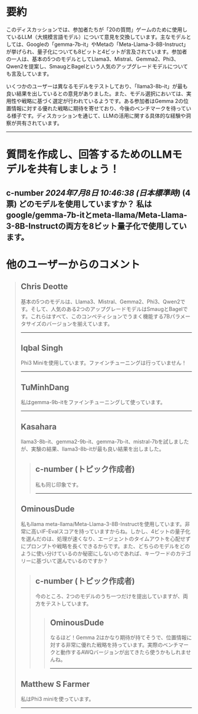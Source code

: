 # 要約 
このディスカッションでは、参加者たちが「20の質問」ゲームのために使用しているLLM（大規模言語モデル）について意見を交換しています。主なモデルとしては、Googleの「gemma-7b-it」やMetaの「Meta-Llama-3-8B-Instruct」が挙げられ、量子化についても8ビットと4ビットが言及されています。参加者の一人は、基本の5つのモデルとしてLlama3、Mistral、Gemma2、Phi3、Qwen2を提案し、SmaugとBagelという人気のアップグレードモデルについても言及しています。

いくつかのユーザーは異なるモデルをテストしており、「llama3-8b-it」が最も良い結果を出しているとの意見がありました。また、モデル選択においては、実用性や戦略に基づく選定が行われているようです。ある参加者はGemma 2の位置情報に対する優れた戦略に期待を寄せており、今後のベンチマークを待っている様子です。ディスカッションを通じて、LLMの活用に関する具体的な経験や洞察が共有されています。

---
# 質問を作成し、回答するためのLLMモデルを共有しましょう！
**c-number** *2024年7月8日 10:46:38 (日本標準時)* (4票)
どのモデルを使用していますか？
私はgoogle/gemma-7b-itとmeta-llama/Meta-Llama-3-8B-Instructの両方を8ビット量子化で使用しています。
---
 # 他のユーザーからのコメント
> ## Chris Deotte
> 
> 基本の5つのモデルは、Llama3、Mistral、Gemma2、Phi3、Qwen2です。そして、人気のある2つのアップグレードモデルはSmaugとBagelです。これらはすべて、このコンペティションでうまく機能する7Bパラメータサイズのバージョンを揃えています。
> 
> ---
> 
> ## Iqbal Singh
> 
> Phi3 Miniを使用しています。ファインチューニングは行っていません！
> 
> ---
> 
> ## TuMinhDang
> 
> 私はgemma-9b-itをファインチューニングして使っています。
> 
> ---
> ## Kasahara
> 
> llama3-8b-it、gemma2-9b-it、gemma-7b-it、mistral-7bを試しましたが、実験の結果、llama3-8b-itが最も良い結果を出しました。
> 
> > ## c-number (トピック作成者)
> > 
> > 私も同じ印象です。
> > 
> > ---
> 
> ## OminousDude
> 
> 私もllama meta-llama/Meta-Llama-3-8B-Instructを使用しています。非常に高いIF-Evalスコアを持っていますからね。しかし、4ビットの量子化を選んだのは、処理が速くなり、エージェントのタイムアウトを心配せずにプロンプトや戦略を長くできるからです。また、どちらのモデルをどのように使い分けているのか秘密にしないのであれば、キーワードのカテゴリーに基づいて選んでいるのですか？
> 
> > ## c-number (トピック作成者)
> > 
> > 今のところ、2つのモデルのうち一つだけを提出していますが、両方をテストしています。
> > 
> > > ## OminousDude
> > > 
> > > なるほど！Gemma 2はかなり期待が持てそうで、位置情報に対する非常に優れた戦略を持っています。実際のベンチマークと動作するAWQバージョンが出てきたら使うかもしれませんね。
> > > 
> > > ---
> 
> ## Matthew S Farmer
> 
> 私はPhi3 miniを使っています。
> 
> ---

